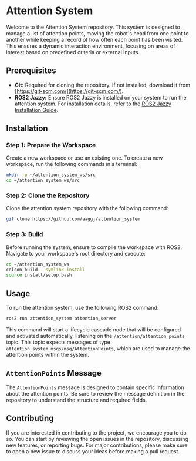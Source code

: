 
# Attention System

Welcome to the Attention System repository. This system is designed to manage a list of attention points, moving the robot's head from one point to another while keeping a record of how often each point has been visited. This ensures a dynamic interaction environment, focusing on areas of interest based on predefined criteria or external inputs.

## Prerequisites

- **Git:** Required for cloning the repository. If not installed, download it from [https://git-scm.com/](https://git-scm.com/).
- **ROS2 Jazzy:** Ensure ROS2 Jazzy is installed on your system to run the attention system. For installation details, refer to the [ROS2  Jazzy Installation Guide](https://docs.ros.org/en/jazzy/Installation.html).

## Installation

### Step 1: Prepare the Workspace

Create a new workspace or use an existing one. To create a new workspace, run the following commands in a terminal:

```bash
mkdir -p ~/attention_system_ws/src
cd ~/attention_system_ws/src
```

### Step 2: Clone the Repository

Clone the attention system repository with the following command:

```bash
git clone https://github.com/aaggj/attention_system
```

### Step 3: Build

Before running the system, ensure to compile the workspace with ROS2. Navigate to your workspace's root directory and execute:

```bash
cd ~/attention_system_ws
colcon build --symlink-install 
source install/setup.bash
```

## Usage

To run the attention system, use the following ROS2 command:

```bash
ros2 run attention_system attention_server
```

This command will start a lifecycle cascade node that will be configured and activated automatically, listening on the `/attention/attention_points` topic. This topic expects messages of type `attention_system_msgs/msg/AttentionPoints`, which are used to manage the attention points within the system.

## `AttentionPoints` Message

The `AttentionPoints` message is designed to contain specific information about the attention points. Be sure to review the message definition in the repository to understand the structure and required fields.

## Contributing

If you are interested in contributing to the project, we encourage you to do so. You can start by reviewing the open issues in the repository, discussing new features, or reporting bugs. For major contributions, please make sure to open a new issue to discuss your ideas before making a pull request.


<!-- [![Build Status](https://travis-ci.com/aaggj/attention_system.svg?branch=humble)](https://travis-ci.com/aaggj/attention_system) -->
